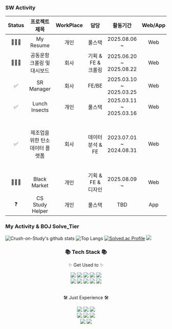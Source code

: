 ### SW Activity
| Status  | 프로젝트 제목 | WorkPlace | 담당 | 활동기간 | Web/App | 인원 |
| :-----: | :-----: | :-----: | :-----: | :-----: | :-----: | :-----: |
|🧑🏻‍💻| My Resume | 개인 | 풀스택 | 2025.08.06 ~ | Web | 1인 |
|🧑🏻‍💻| 공동운항 크롤링 및 대시보드 | 회사 | 기획 & FE & 크롤링 | 2025.06.20 ~ 2025.08.22 | Web | 4인 |
|✅| SR Manager | 회사 | FE/BE | 2025.03.10 ~  2025.03.25 | Web | 2인 |
|✅| Lunch Insects | 개인 | 풀스택 | 2025.03.11 ~  2025.03.16 | Web | 1인 |
|✅| 제조업을 위한 탄소 데이터 플랫폼 | 회사 | 데이터분석 & FE | 2023.07.01 ~ 2024.08.31 | Web | 2인 + 외주업체 |
|🧑🏻‍💻| Black Market | 개인 | 기획 & FE & 디자인 | 2025.08.09 ~ | Web | 2인 |
|❓| CS Study Helper | 개인 | 풀스택 | TBD | App | 1인 |


### My Activity & BOJ Solve_Tier
![Crush-on-Study's github stats](https://github-readme-stats.vercel.app/api?username=Crush-on-Study&show_icons=true&theme=radical)
![Top Langs](https://github-readme-stats.vercel.app/api/top-langs/?username=Crush-on-Study&layout=compact&theme=tokyonight)
[![Solved.ac Profile](http://mazassumnida.wtf/api/v2/generate_badge?boj=zkuths12)](https://solved.ac/zkuths12/)
<img src="http://mazandi.herokuapp.com/api?handle=zkuths12&theme=warm"/>


<div align=center>
	<h3>📚 Tech Stack 📚</h3>
	<p>✨ Get Used to ✨</p>
</div>
<div align="center">
  <img src="https://img.shields.io/badge/c++-00599C?style=for-the-badge&logo=c%2B%2B&logoColor=white">
  <img src="https://img.shields.io/badge/Python-3766AB?style=flat-square&logo=Python&logoColor=white" />
<img src="https://img.shields.io/badge/JavaScript-F7DF1E?style=flat&logo=JavaScript&logoColor=white" />
	<img src="https://img.shields.io/badge/Notion-000000?style=for-the-badge&logo=Notion&logoColor=white">
	<img src="https://img.shields.io/badge/Firebase-DD2C00?style=for-the-badge&logo=Firebase&logoColor=white">
  <br>
	<img src="https://img.shields.io/badge/Git-F05032?style=for-the-badge&logo=Git&logoColor=white">
  <img src="https://img.shields.io/badge/MySQL-4479A1?style=flat&logo=MySQL&logoColor=white" />
<img src="https://img.shields.io/badge/react-61DAFB?style=for-the-badge&logo=react&logoColor=black">
	 <img src="https://img.shields.io/badge/vue.js-4FC08D?style=for-the-badge&logo=vue.js&logoColor=white">
	<img src="https://img.shields.io/badge/node.js-339933?style=for-the-badge&logo=Node.js&logoColor=white">
 
	
</div>

<br>
<div align=center>
	<p>🛠 Just Experience 🛠</p>
</div>
<div align=center>
	<img src="https://img.shields.io/badge/Ruby-CC342D?style=for-the-badge&logo=Ruby&logoColor=white">
	<img src="https://img.shields.io/badge/jest-C21325?style=for-the-badge&logo=jest&logoColor=white">
	<img src="https://img.shields.io/badge/java-007396?style=for-the-badge&logo=java&logoColor=white">
	<br>
	<img src="https://img.shields.io/badge/django-092E20?style=for-the-badge&logo=django&logoColor=white">
  <img src="https://img.shields.io/badge/Bootstrap-7952B3?style=flat&logo=Bootstrap&logoColor=white" />
	<img src="https://img.shields.io/badge/Docker-2496ED?style=for-the-badge&logo=Docker&logoColor=white">
  <br>
	<img src="https://img.shields.io/badge/Jenkins-D24939?style=for-the-badge&logo=Jenkins&logoColor=white">
	<img src="https://img.shields.io/badge/Flutter-02569B?style=for-the-badge&logo=Flutter&logoColor=white">
</div>
<br>
